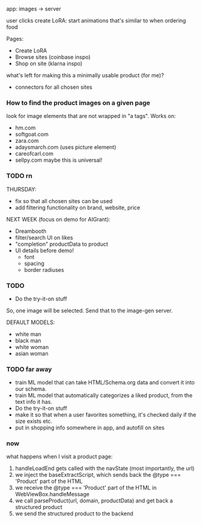 app: images -> server

user clicks create LoRA: start animations that's similar to when ordering food

Pages:

- Create LoRA
- Browse sites (coinbase inspo)
- Shop on site (klarna inspo)

what's left for making this a minimally usable product (for me)?

- connectors for all chosen sites

### How to find the product images on a given page

look for image elements that are not wrapped in "a tags". Works on:

- hm.com
- softgoat.com
- zara.com
- adaysmarch.com (uses picture element)
- careofcarl.com
- sellpy.com
  maybe this is universal!

### TODO rn

THURSDAY:

- fix so that all chosen sites can be used
- add filtering functionality on brand, website, price

NEXT WEEK (focus on demo for AIGrant):

- Dreambooth
- filter/search UI on likes
- "completion" productData to product
- UI details before demo!
  - font
  - spacing
  - border radiuses

### TODO

- Do the try-it-on stuff

So, one image will be selected. Send that to the image-gen server.

DEFAULT MODELS:

- white man
- black man
- white woman
- asian woman

### TODO far away

- train ML model that can take HTML/Schema.org data and convert it into our schema.
- train ML model that automatically categorizes a liked product, from the text info it has.
- Do the try-it-on stuff
- make it so that when a user favorites something, it's checked daily if the size exists etc.
- put in shopping info somewhere in app, and autofill on sites

### now

what happens when I visit a product page:

1. handleLoadEnd gets called with the navState (most importantly, the url)
2. we inject the baseExtractScript, which sends back the @type === 'Product' part of the HTML
3. we receive the @type === 'Product' part of the HTML in WebViewBox.handleMessage
4. we call parseProduct(url, domain, productData) and get back a structured product
5. we send the structured product to the backend
